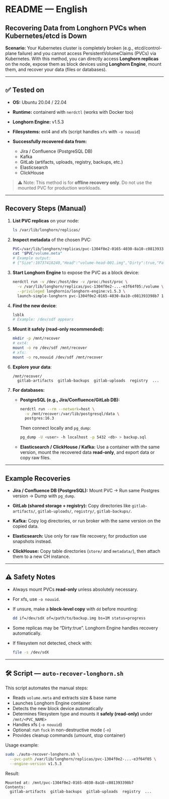 # README — English

## Recovering Data from Longhorn PVCs when Kubernetes/etcd is Down

**Scenario:** Your Kubernetes cluster is completely broken (e.g., etcd/control-plane failure) and you cannot access PersistentVolumeClaims (PVCs) via Kubernetes.
With this method, you can directly access **Longhorn replicas** on the node, expose them as block devices using **Longhorn Engine**, mount them, and recover your data (files or databases).

---

## ✅ Tested on

* **OS:** Ubuntu 20.04 / 22.04
* **Runtime:** containerd with `nerdctl` (works with Docker too)
* **Longhorn Engine:** v1.5.3
* **Filesystems:** ext4 and xfs (script handles `xfs` with `-o nouuid`)
* **Successfully recovered data from:**

  * Jira / Confluence (PostgreSQL DB)
  * Kafka
  * GitLab (artifacts, uploads, registry, backups, etc.)
  * Elasticsearch
  * ClickHouse

> ⚠️ Note: This method is for **offline recovery only**. Do not use the mounted PVC for production workloads.

---

## Recovery Steps (Manual)

1. **List PVC replicas** on your node:

   ```bash
   ls /var/lib/longhorn/replicas/
   ```

2. **Inspect metadata** of the chosen PVC:

   ```bash
   PVC=/var/lib/longhorn/replicas/pvc-1304f0e2-0165-4030-8a10-c081393398b7-e3f64f05
   cat "$PVC/volume.meta"
   # Example output:
   # {"Size":10737418240,"Head":"volume-head-001.img","Dirty":true,"Parent":"volume-snap-7dd54e7f-400d-4733-bba0-ee1dc7e13425.img", ...}
   ```

3. **Start Longhorn Engine** to expose the PVC as a block device:

   ```bash
   nerdctl run -v /dev:/host/dev -v /proc:/host/proc \
     -v /var/lib/longhorn/replicas/pvc-1304f0e2-...-e3f64f05:/volume \
     --privileged longhornio/longhorn-engine:v1.5.3 \
     launch-simple-longhorn pvc-1304f0e2-0165-4030-8a10-c081393398b7 10737418240
   ```

4. **Find the new device**:

   ```bash
   lsblk
   # Example: /dev/sdf appears
   ```

5. **Mount it safely (read-only recommended):**

   ```bash
   mkdir -p /mnt/recover
   # ext4:
   mount -o ro /dev/sdf /mnt/recover
   # xfs:
   mount -o ro,nouuid /dev/sdf /mnt/recover
   ```

6. **Explore your data**:

   ```
   /mnt/recover/
     gitlab-artifacts  gitlab-backups  gitlab-uploads  registry  ...
   ```

7. **For databases:**

   * **PostgreSQL (e.g., Jira/Confluence/GitLab DB):**

     ```bash
     nerdctl run --rm --network=host \
       -v /mnt/recover:/var/lib/postgresql/data \
       postgres:16.3
     ```

     Then connect locally and `pg_dump`:

     ```bash
     pg_dump -U <user> -h localhost -p 5432 <db> > backup.sql
     ```

   * **Elasticsearch / ClickHouse / Kafka:**
     Use a container with the same version, mount the recovered data **read-only**, and export data or copy raw files.

---

## Example Recoveries

* **Jira / Confluence DB (PostgreSQL):**
  Mount PVC → Run same Postgres version → Dump with `pg_dump`.

* **GitLab (shared storage + registry):**
  Copy directories like `gitlab-artifacts/`, `gitlab-uploads/`, `registry/`, `gitlab-backups/`.

* **Kafka:**
  Copy log directories, or run broker with the same version on the copied data.

* **Elasticsearch:**
  Use only for raw file recovery; for production use snapshots instead.

* **ClickHouse:**
  Copy table directories (`store/` and `metadata/`), then attach them to a new CH instance.

---

## ⚠️ Safety Notes

* Always mount PVCs **read-only** unless absolutely necessary.
* For xfs, use `-o nouuid`.
* If unsure, make a **block-level copy** with `dd` before mounting:

  ```bash
  dd if=/dev/sdX of=/path/to/backup.img bs=1M status=progress
  ```
* Some replicas may be “Dirty:true”. Longhorn Engine handles recovery automatically.
* If filesystem not detected, check with:

  ```bash
  file -s /dev/sdX
  ```

---

## 🛠️ Script — `auto-recover-longhorn.sh`

This script automates the manual steps:

* Reads `volume.meta` and extracts size & base name
* Launches Longhorn Engine container
* Detects the new block device automatically
* Determines filesystem type and mounts it **safely (read-only)** under `/mnt/<PVC_NAME>`
* Handles xfs (`-o nouuid`)
* Optional: run `fsck` in non-destructive mode (`-n`)
* Provides cleanup commands (umount, stop container)

Usage example:

```bash
sudo ./auto-recover-longhorn.sh \
  --pvc-path /var/lib/longhorn/replicas/pvc-1304f0e2-...-e3f64f05 \
  --engine-version v1.5.3
```

Result:

```
Mounted at: /mnt/pvc-1304f0e2-0165-4030-8a10-c081393398b7
Contents:
  gitlab-artifacts  gitlab-backups  gitlab-uploads  registry  ...
```
